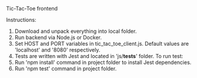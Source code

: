 Tic-Tac-Toe frontend

Instructions:
1. Download and unpack everything into local folder.
2. Run backend via Node.js or Docker.
3. Set HOST and PORT variables in tic_tac_toe_client.js. Default values are 'localhost' and '8080' respectively.
4. Tests are written with Jest and located in 'js/__tests__' folder. To run test:
  1. Run 'npm install' command in project folder to install Jest dependencies.
  2. Run 'npm test' command in project folder.
